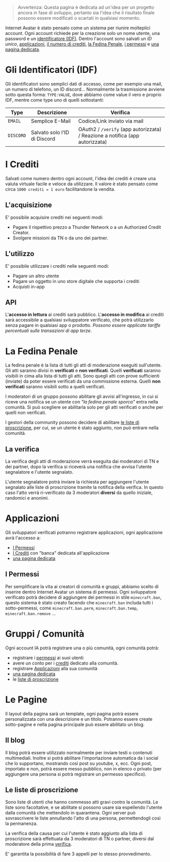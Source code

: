 > Avvertenza: Questa pagina è dedicata ad un'idea per un progetto ancora in fase di sviluppo, pertanto sia l'idea che il risultato finale possono essere modificati o scartati in qualsiasi momento.

Internet Avatar è stato pensato come un sistema per riunire molteplici account.
Ogni account richiede per la creazione solo un nome utente, una password e un [identificatore (IDF)](#Gli%20Identificatori%20(IDF)). Dentro l'account sono salvati un *ID unico*, [applicazioni](#Applicazioni), [il numero di crediti](#I%20Crediti), [la Fedina Penale](#La%20Fedina%20Penale), [i permessi](#i%20permessi) e [una pagina dedicata](#Le%20Pagine).
# Gli Identificatori (IDF)
Gli identificatori sono semplici dati di accesso, come per esempio una mail, un numero di telefono, un ID discord...
Normalmente la trasmissione avviene sotto questa forma: `TYPE:VALUE`, dove abbiamo come value il vero e proprio IDF, mentre come type uno di quelli sottostanti:

| Type      | Descrizione                  | Verifica                                                                     |
| --------- | ---------------------------- | ---------------------------------------------------------------------------- |
| `EMAIL`   | Semplice E-Mail              | Codice/Link inviato via mail                                                 |
| `DISCORD` | Salvato solo l'ID di Discord | OAuth2 / `/verify` (app autorizzata) / Reazione a notifica (app autorizzata) |

# I Crediti
Salvati come numero dentro ogni account, l'idea dei crediti è creare una valuta virtuale facile e veloce da utilizzare.
Il valore è stato pensato come circa `1000 crediti = 1 euro` facilitandone la vendita.
## L'acquisizione
E' possibile acquisire crediti nei seguenti modi:
- Pagare il rispettivo prezzo a Thunder Network o a un Authorized Credit Creator.
- Svolgere missioni da TN o da uno dei partner.
## L'utilizzo
E' possibile utilizzare i crediti nelle seguenti modi:
- Pagare un altro utente
- Pagare un oggetto in uno store digitale che supporta i crediti
- Acquisti in-app
## API
L'**accesso in lettura** ai crediti sarà pubblico.
L'**accesso in modifica** ai crediti sarà accessibile a qualsiasi sviluppatore verificato, che potrà utilizzarlo senza pagare in qualsiasi app o prodotto. *Possono essere applicate tariffe percentuali sulle transazioni di app terze*.
# La Fedina Penale
La fedina penale è la lista di tutti gli atti di moderazione eseguiti sull'utente.
Gli atti saranno divisi in **verificati** e **non verificati**.
Quelli **verificati** saranno visibili in cima alla lista di tutti gli atti. Sono quegli atti con prove sufficienti (inviate) da poter essere verificati da una commissione esterna.
Quelli **non verificati** saranno visibili sotto a quelli verificati.

I moderatori di un gruppo possono abilitare gli avvisi all'ingresso, in cui si riceve una notifica se un utente con *"la fedina penale sporca"* entra nella comunità. Si può scegliere se abilitarla solo per gli atti verificati o anche per quelli non verificati.

I gestori della community possono decidere di abilitare [le liste di proscrizione](#Le%20liste%20di%20proscrizione), per cui, se un utente è stato aggiunto, non può entrare nella comunità.
## La verifica
La verifica degli atti di moderazione verrà eseguita dai moderatori di TN e dei partner, dopo la verifica si riceverà una notifica che avvisa l'utente segnalatore e l'utente segnalato.

L'utente segnalatore potrà inviare la richiesta per aggiungere l'utente segnalato alle liste di proscrizione tramite la notifica della verifica. In questo caso l'atto verrà ri-verificato da 3 moderatori **diversi** da quello iniziale, randomici e anonimi.
# Applicazioni
Gli sviluppatori verificati potranno registrare applicazioni, ogni applicazione avrà l'accesso a:
- [I Permessi](#I%20Permessi)
- [I Crediti](#I%20Crediti) con "banca" dedicata all'applicazione
- [una pagina dedicata](#Le%20Pagine)
## I Permessi
Per semplificare la vita ai creatori di comunità e gruppi, abbiamo scelto di inserire dentro Internet Avatar un sistema di permessi.
Ogni sviluppatore verificato potrà decidere di aggiungere dei permessi in stile `minecraft.ban`, questo sistema è stato creato  facendo che `minecraft.ban` includa tutti i sotto-permessi, come `minecraft.ban.perm`, `minecraft.ban.temp`, `minecraft.ban.remove` ...
# Gruppi / Comunità
Ogni account IA potrà registrare una o più comunità, ogni comunità potrà:
- registrare i [permessi](#I%20Permessi) ai suoi utenti
- avere un conto per i [crediti](#I%20Crediti) dedicato alla comunità.
- registrare [Applicazioni](#Applicazioni) alla sua comunità
- [una pagina dedicata](#Le%20Pagine)
- le [liste di proscrizione](#Le%20liste%20di%20proscrizione)
# Le Pagine
Il layout della pagina sarà un template, ogni pagina potrà essere personalizzata con una descrizione e un titolo. Potranno essere create sotto-pagine e nella pagina principale può essere abilitato un blog.
## Il blog
Il blog potrà essere utilizzato normalmente per inviare testi o contenuti multimediali. Inoltre si potrà abilitare l'importazione automatica da i social che lo supportano, mostrando così post su youtube, x, ecc.
Ogni post, importato e non, potrà essere messo pubblico, non in elenco o privato (per aggiungere una persona si potrà registrare un permesso specifico).
## Le liste di proscrizione
Sono liste di utenti che hanno commesso atti gravi contro la comunità.
Le liste sono facoltative, e se abilitate si possono usare sia espellendo l'utente dalla comunità che mettendolo in quarantena.
Ogni server può sovrascrivere le liste annullando l'atto di una persona, permettendogli così la permanenza.

La verifica della causa per cui l'utente è stato aggiunto alla lista di proscrizione sarà effettuata da 3 moderatori di TN o partner, diversi dal moderatore della prima [verifica](#La%20verifica).

E' garantita la possibilità di fare 3 appelli per lo stesso provvedimento.